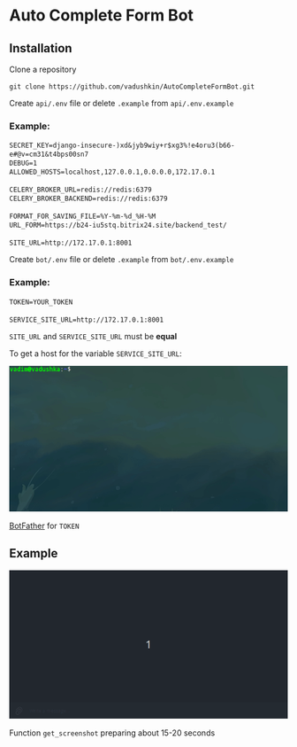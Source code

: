 # Auto Complete Form Bot

Installation
------------

Clone a repository

```
git clone https://github.com/vadushkin/AutoCompleteFormBot.git
```

Create ```api/.env``` file or delete ```.example``` from ```api/.env.example```

### Example:

```dotenv
SECRET_KEY=django-insecure-)xd&jyb9wiy+r$xg3%!e4oru3(b66-e#@v=cm31&t4bps00sn7
DEBUG=1
ALLOWED_HOSTS=localhost,127.0.0.1,0.0.0.0,172.17.0.1

CELERY_BROKER_URL=redis://redis:6379
CELERY_BROKER_BACKEND=redis://redis:6379

FORMAT_FOR_SAVING_FILE=%Y-%m-%d_%H-%M
URL_FORM=https://b24-iu5stq.bitrix24.site/backend_test/

SITE_URL=http://172.17.0.1:8001
```

Create ```bot/.env``` file or delete ```.example``` from ```bot/.env.example```

### Example:

```dotenv
TOKEN=YOUR_TOKEN

SERVICE_SITE_URL=http://172.17.0.1:8001
```

`SITE_URL` and `SERVICE_SITE_URL` must be **equal**

To get a host for the variable `SERVICE_SITE_URL`:

![Example docker0](gifs/example-docker0.gif)

[BotFather](https://t.me/BotFather) for `TOKEN`

Example
--------

![Example Telegram Bot](gifs/example-telegram.gif)

Function `get_screenshot` preparing about 15-20 seconds
